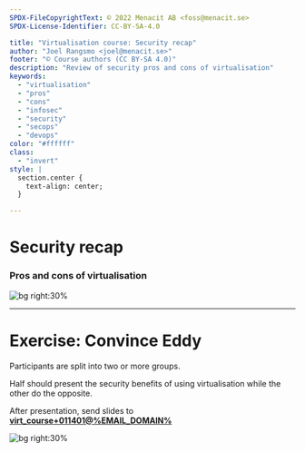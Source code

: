 ```yaml
---
SPDX-FileCopyrightText: © 2022 Menacit AB <foss@menacit.se>
SPDX-License-Identifier: CC-BY-SA-4.0

title: "Virtualisation course: Security recap"
author: "Joel Rangsmo <joel@menacit.se>"
footer: "© Course authors (CC BY-SA 4.0)"
description: "Review of security pros and cons of virtualisation"
keywords:
  - "virtualisation"
  - "pros"
  - "cons"
  - "infosec"
  - "security"
  - "secops"
  - "devops"
color: "#ffffff"
class:
  - "invert"
style: |
  section.center {
    text-align: center;
  }

---
```

<!-- _footer: "© Course authors (CC BY-SA 4.0) - Image: © Martin Fisch (CC BY 2.0)" -->
# Security recap
### Pros and cons of virtualisation

![bg right:30%](images/14-lion.jpg)

<!--
- Let's take a step back and think about the security pros/cons of virtualisation
-->

---
<!-- _footer: "© Course authors (CC BY-SA 4.0) - Image: © AK Rockefeller (CC BY-SA 2.0)" -->
# Exercise: Convince Eddy
Participants are split into two or more groups.  
  
Half should present the security benefits of using virtualisation while the other do the opposite.
  
After presentation, send slides to
**[virt_course+011401@%EMAIL_DOMAIN%](mailto:virt_course+011401@%EMAIL_DOMAIN%)**

![bg right:30%](images/14-snowden.jpg)

<!--
- Reminder: Focus on security aspects of virtualisation, not the rest
-->
